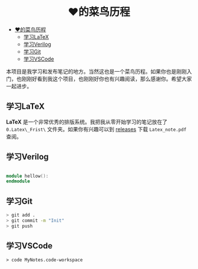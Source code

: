 <div align=center>

# ❤️的菜鸟历程
</div>

- [❤️的菜鸟历程](#️的菜鸟历程)
  - [学习LaTeX](#学习latex)
  - [学习Verilog](#学习verilog)
  - [学习Git](#学习git)
  - [学习VSCode](#学习vscode)

本项目是我学习和发布笔记的地方。当然这也是一个菜鸟历程。如果你也是刚刚入门，也刚刚好看到我这个项目，也刚刚好你也有兴趣阅读，那么感谢你。希望大家一起进步。

## 学习LaTeX

**LaTeX** 是一个非常优秀的排版系统。我把我从零开始学习的笔记放在了 `0.Latex\_Frist\` 文件夹。如果你有兴趣可以到 [releases](https://github.com/heartacker/MyNotes/releases) 下载 `Latex_note.pdf` 查阅。


## 学习Verilog
```verilog

module hellow():
endmodule
```
## 学习Git
```bash
> git add .
> git commit -m "Init"
> git push
```

## 学习VSCode

```shell
> code MyNotes.code-workspace
```